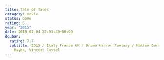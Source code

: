 ```yaml
---
title: Tale of Tales
category: movie
status: done
rating: 5
year: "2015"
date: 2016-02-04 22:53:49+08:00
douban:
  rating: 7.7
  subtitle: 2015 / Italy France UK / Drama Horror Fantasy / Matteo Garrone / Salma
    Hayek, Vincent Cassel
---
```



